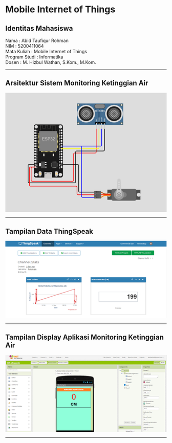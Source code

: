 # Mobile Internet of Things

## Identitas Mahasiswa
Nama            : Abid Taufiqur Rohman <br />
NIM             : 5200411064 <br />
Mata Kuliah     : Mobile Internet of Things <br />
Program Studi   : Informatika <br />
Dosen           : M. Hizbul Wathan, S.Kom., M.Kom. <br />

-------

## Arsitektur Sistem Monitoring Ketinggian Air
![arsitektur-sistem](public/gambar.png)

-------
 
## Tampilan Data ThingSpeak
![thingspeak-data](public/gambar2.png)

-------

## Tampilan Display Aplikasi Monitoring Ketinggian Air
![display-aplikasi](public/gambar3.png)

-------